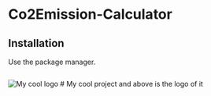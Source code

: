 # Co2Emission-Calculator


## Installation

Use the package manager.

```bash

```
<img src="./images/1Etractedfile.png" alt="My cool logo"/>
# My cool project and above is the logo of it
